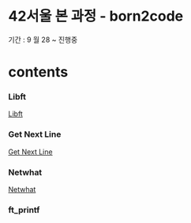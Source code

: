 # 42서울 본 과정 - born2code

기간 : 9 월 28 ~ 진행중

# contents

### Libft
[Libft](https://github.com/meeansub/42seoul/tree/master/libft)

### Get Next Line
[Get Next Line](https://github.com/meeansub/42seoul/tree/master/get_next_line)


### Netwhat
[Netwhat](https://github.com/meeansub/42seoul/tree/master/netwhat)

### ft_printf
